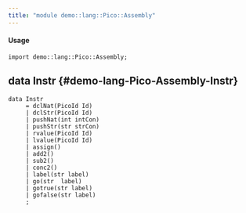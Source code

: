 ```yaml
---
title: "module demo::lang::Pico::Assembly"
---
```


#### Usage

`import demo::lang::Pico::Assembly;`


## data Instr {#demo-lang-Pico-Assembly-Instr}

```rascal
data Instr  
     = dclNat(PicoId Id)
     | dclStr(PicoId Id)
     | pushNat(int intCon)
     | pushStr(str strCon)
     | rvalue(PicoId Id)
     | lvalue(PicoId Id)
     | assign()
     | add2()
     | sub2()
     | conc2()
     | label(str label)
     | go(str  label)
     | gotrue(str label)
     | gofalse(str label)
     ;
```

